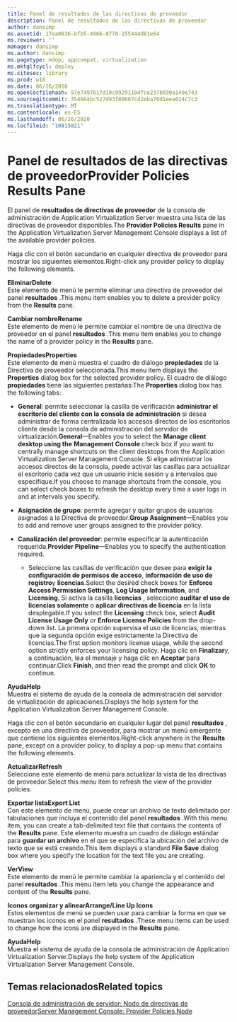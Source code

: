 ```yaml
---
title: Panel de resultados de las directivas de proveedor
description: Panel de resultados de las directivas de proveedor
author: dansimp
ms.assetid: 17ea0836-bfb5-4966-8778-155444d81e64
ms.reviewer: ''
manager: dansimp
ms.author: dansimp
ms.pagetype: mdop, appcompat, virtualization
ms.mktglfcycl: deploy
ms.sitesec: library
ms.prod: w10
ms.date: 06/16/2016
ms.openlocfilehash: 97e7497617d19c09291104fce237b030a149e743
ms.sourcegitcommit: 354664bc527d93f80687cd2eba70d1eea024c7c3
ms.translationtype: MT
ms.contentlocale: es-ES
ms.lasthandoff: 06/26/2020
ms.locfileid: "10815821"
---
```

# <span data-ttu-id="4ee02-103">Panel de resultados de las directivas de proveedor</span><span class="sxs-lookup"><span data-stu-id="4ee02-103">Provider Policies Results Pane</span></span>


<span data-ttu-id="4ee02-104">El panel de **resultados de directivas de proveedor** de la consola de administración de Application Virtualization Server muestra una lista de las directivas de proveedor disponibles.</span><span class="sxs-lookup"><span data-stu-id="4ee02-104">The **Provider Policies Results** pane in the Application Virtualization Server Management Console displays a list of the available provider policies.</span></span>

<span data-ttu-id="4ee02-105">Haga clic con el botón secundario en cualquier directiva de proveedor para mostrar los siguientes elementos.</span><span class="sxs-lookup"><span data-stu-id="4ee02-105">Right-click any provider policy to display the following elements.</span></span>

<a href="" id="delete"></a>**<span data-ttu-id="4ee02-106">Eliminar</span><span class="sxs-lookup"><span data-stu-id="4ee02-106">Delete</span></span>**  
<span data-ttu-id="4ee02-107">Este elemento de menú le permite eliminar una directiva de proveedor del panel **resultados** .</span><span class="sxs-lookup"><span data-stu-id="4ee02-107">This menu item enables you to delete a provider policy from the **Results** pane.</span></span>

<a href="" id="rename"></a>**<span data-ttu-id="4ee02-108">Cambiar nombre</span><span class="sxs-lookup"><span data-stu-id="4ee02-108">Rename</span></span>**  
<span data-ttu-id="4ee02-109">Este elemento de menú le permite cambiar el nombre de una directiva de proveedor en el panel **resultados** .</span><span class="sxs-lookup"><span data-stu-id="4ee02-109">This menu item enables you to change the name of a provider policy in the **Results** pane.</span></span>

<a href="" id="properties"></a>**<span data-ttu-id="4ee02-110">Propiedades</span><span class="sxs-lookup"><span data-stu-id="4ee02-110">Properties</span></span>**  
<span data-ttu-id="4ee02-111">Este elemento de menú muestra el cuadro de diálogo **propiedades** de la Directiva de proveedor seleccionada.</span><span class="sxs-lookup"><span data-stu-id="4ee02-111">This menu item displays the **Properties** dialog box for the selected provider policy.</span></span> <span data-ttu-id="4ee02-112">El cuadro de diálogo **propiedades** tiene las siguientes pestañas:</span><span class="sxs-lookup"><span data-stu-id="4ee02-112">The **Properties** dialog box has the following tabs:</span></span>

-   <span data-ttu-id="4ee02-113">**General**: permite seleccionar la casilla de verificación **administrar el escritorio del cliente con la** **consola de administración** si desea administrar de forma centralizada los accesos directos de los escritorios cliente desde la consola de administración del servidor de virtualización.</span><span class="sxs-lookup"><span data-stu-id="4ee02-113">**General**—Enables you to select the **Manage client desktop using the** **Management Console** check box if you want to centrally manage shortcuts on the client desktops from the Application Virtualization Server Management Console.</span></span> <span data-ttu-id="4ee02-114">Si elige administrar los accesos directos de la consola, puede activar las casillas para actualizar el escritorio cada vez que un usuario inicie sesión y a intervalos que especifique.</span><span class="sxs-lookup"><span data-stu-id="4ee02-114">If you choose to manage shortcuts from the console, you can select check boxes to refresh the desktop every time a user logs in and at intervals you specify.</span></span>

-   <span data-ttu-id="4ee02-115">**Asignación de grupo**: permite agregar y quitar grupos de usuarios asignados a la Directiva de proveedor.</span><span class="sxs-lookup"><span data-stu-id="4ee02-115">**Group Assignment**—Enables you to add and remove user groups assigned to the provider policy.</span></span>

-   <span data-ttu-id="4ee02-116">**Canalización del proveedor**: permite especificar la autenticación requerida.</span><span class="sxs-lookup"><span data-stu-id="4ee02-116">**Provider Pipeline**—Enables you to specify the authentication required.</span></span>

    -   <span data-ttu-id="4ee02-117">Seleccione las casillas de verificación que desee para **exigir la configuración de permisos de acceso**, **información de uso de registro**y **licencias**.</span><span class="sxs-lookup"><span data-stu-id="4ee02-117">Select the desired check boxes for **Enforce Access Permission Settings**, **Log Usage Information**, and **Licensing**.</span></span> <span data-ttu-id="4ee02-118">Si activa la casilla **licencias** , seleccione **auditar el uso de licencias solamente** o **aplicar directivas de licencia** en la lista desplegable.</span><span class="sxs-lookup"><span data-stu-id="4ee02-118">If you select the **Licensing** check box, select **Audit License Usage Only** or **Enforce License Policies** from the drop-down list.</span></span> <span data-ttu-id="4ee02-119">La primera opción supervisa el uso de licencias, mientras que la segunda opción exige estrictamente la Directiva de licencias.</span><span class="sxs-lookup"><span data-stu-id="4ee02-119">The first option monitors license usage, while the second option strictly enforces your licensing policy.</span></span> <span data-ttu-id="4ee02-120">Haga clic en **Finalizar**y, a continuación, lea el mensaje y haga clic en **Aceptar** para continuar.</span><span class="sxs-lookup"><span data-stu-id="4ee02-120">Click **Finish**, and then read the prompt and click **OK** to continue.</span></span>

<a href="" id="help"></a>**<span data-ttu-id="4ee02-121">Ayuda</span><span class="sxs-lookup"><span data-stu-id="4ee02-121">Help</span></span>**  
<span data-ttu-id="4ee02-122">Muestra el sistema de ayuda de la consola de administración del servidor de virtualización de aplicaciones.</span><span class="sxs-lookup"><span data-stu-id="4ee02-122">Displays the help system for the Application Virtualization Server Management Console.</span></span>

<span data-ttu-id="4ee02-123">Haga clic con el botón secundario en cualquier lugar del panel **resultados** , excepto en una directiva de proveedor, para mostrar un menú emergente que contiene los siguientes elementos.</span><span class="sxs-lookup"><span data-stu-id="4ee02-123">Right-click anywhere in the **Results** pane, except on a provider policy, to display a pop-up menu that contains the following elements.</span></span>

<a href="" id="refresh"></a>**<span data-ttu-id="4ee02-124">Actualizar</span><span class="sxs-lookup"><span data-stu-id="4ee02-124">Refresh</span></span>**  
<span data-ttu-id="4ee02-125">Seleccione este elemento de menú para actualizar la vista de las directivas de proveedor.</span><span class="sxs-lookup"><span data-stu-id="4ee02-125">Select this menu item to refresh the view of the provider policies.</span></span>

<a href="" id="export-list"></a>**<span data-ttu-id="4ee02-126">Exportar lista</span><span class="sxs-lookup"><span data-stu-id="4ee02-126">Export List</span></span>**  
<span data-ttu-id="4ee02-127">Con este elemento de menú, puede crear un archivo de texto delimitado por tabulaciones que incluya el contenido del panel **resultados** .</span><span class="sxs-lookup"><span data-stu-id="4ee02-127">With this menu item, you can create a tab-delimited text file that contains the contents of the **Results** pane.</span></span> <span data-ttu-id="4ee02-128">Este elemento muestra un cuadro de diálogo estándar para **guardar un archivo** en el que se especifica la ubicación del archivo de texto que se está creando.</span><span class="sxs-lookup"><span data-stu-id="4ee02-128">This item displays a standard **File Save** dialog box where you specify the location for the text file you are creating.</span></span>

<a href="" id="view"></a>**<span data-ttu-id="4ee02-129">Ver</span><span class="sxs-lookup"><span data-stu-id="4ee02-129">View</span></span>**  
<span data-ttu-id="4ee02-130">Este elemento de menú le permite cambiar la apariencia y el contenido del panel **resultados** .</span><span class="sxs-lookup"><span data-stu-id="4ee02-130">This menu item lets you change the appearance and content of the **Results** pane.</span></span>

<a href="" id="arrange-line-up-icons"></a>**<span data-ttu-id="4ee02-131">Iconos organizar y alinear</span><span class="sxs-lookup"><span data-stu-id="4ee02-131">Arrange/Line Up Icons</span></span>**  
<span data-ttu-id="4ee02-132">Estos elementos de menú se pueden usar para cambiar la forma en que se muestran los iconos en el panel **resultados** .</span><span class="sxs-lookup"><span data-stu-id="4ee02-132">These menu items can be used to change how the icons are displayed in the **Results** pane.</span></span>

<a href="" id="help"></a>**<span data-ttu-id="4ee02-133">Ayuda</span><span class="sxs-lookup"><span data-stu-id="4ee02-133">Help</span></span>**  
<span data-ttu-id="4ee02-134">Muestra el sistema de ayuda de la consola de administración de Application Virtualization Server.</span><span class="sxs-lookup"><span data-stu-id="4ee02-134">Displays the help system of the Application Virtualization Server Management Console.</span></span>

## <span data-ttu-id="4ee02-135">Temas relacionados</span><span class="sxs-lookup"><span data-stu-id="4ee02-135">Related topics</span></span>


[<span data-ttu-id="4ee02-136">Consola de administración de servidor: Nodo de directivas de proveedor</span><span class="sxs-lookup"><span data-stu-id="4ee02-136">Server Management Console: Provider Policies Node</span></span>](server-management-console-provider-policies-node.md)

 

 






